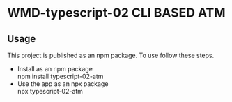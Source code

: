 # WMD-typescript-02 CLI BASED ATM
## Usage  
This project is published as an npm package. To use follow these steps.

* Install as an npm package <br>
  npm install typescript-02-atm
* Use the app as an npx package <br>
  npx typescript-02-atm


